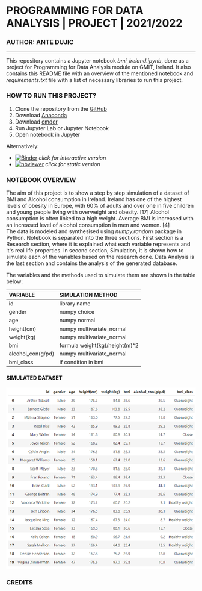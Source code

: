 # PROGRAMMING FOR DATA ANALYSIS | PROJECT | 2021/2022
### AUTHOR: ANTE DUJIC
***

This repository contains a Jupyter notebook *bmi_ireland.ipynb*, done as a project for Programming for Data Analysis module on GMIT, Ireland. It also contains this README file with an overview of the mentioned notebook and *requirements.txt* file with a list of necessary libraries to run this project.

### HOW TO RUN THIS PROJECT?

1. Clone the repository from the [GitHub](https://github.com/AnteDujic/Programming-for-Data-Analysis_project)
2. Download [Anaconda](https://docs.anaconda.com/anaconda/install/windows/)
3. Download [cmder](https://cmder.net/)
4. Run Jupyter Lab or Jupyter Notebook
5. Open notebook in Jupyter

Alternatively:
- [![Binder](https://mybinder.org/badge_logo.svg)](https://mybinder.org/v2/gh/AnteDujic/Programming-for-Data-Analysis_project/HEAD) *click for interactive version*
- [![nbviewer](https://raw.githubusercontent.com/jupyter/design/master/logos/Badges/nbviewer_badge.svg)](https://nbviewer.org/github/AnteDujic/Programming-for-Data-Analysis_project/blob/main/bmi_ireland.ipynb) *click for static version* 

### NOTEBOOK OVERVIEW

The aim of this project is to show a step by step simulation of a dataset of BMI and Alcohol consumption in Ireland. Ireland has one of the highest levels of obesity in Europe, with 60% of adults and over one in five children and young people living with overweight and obesity. [17] Alcohol consumption is often linked to a high weight. Average BMI is increased with an increased level of alcohol consumption in men and women. [4]
<br>
The data is modeled and synthesised using *numpy.random* package in Python. Notebook is separated into the three sections. First section is a Research section, where it is explained what each variable represents and it's real life properties. In second section, Simulation, it is shown how to simulate each of the variables based on the research done. Data Analysis is the last section and contains the analysis of the generated database.

The variables and the methods used to simulate them are shown in the table below:

| VARIABLE | SIMULATION METHOD |
| :- | :- |
| id | library name |
| gender |  numpy choice|
| age |  numpy normal|
| height(cm) | numpy multivariate_normal |
| weight(kg) | numpy multivariate_normal |
| bmi |  formula weight(kg)/height(m)^2|
| alcohol_con(g/pd) | numpy multivariate_normal |
| bmi_class | if condition in bmi |

#### SIMULATED DATASET

![](https://github.com/AnteDujic/Programming-for-Data-Analysis_project/blob/main/dataset.png)

### CREDITS
